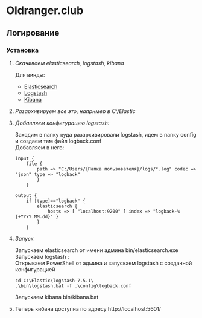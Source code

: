 # Oldranger.club

## Логирование
### Установка
1. _Скачиваем elasticsearch, logstash, kibana_  

   Для винды:  
    * [Elasticsearch](https://artifacts.elastic.co/downloads/elasticsearch/elasticsearch-7.5.1-windows-x86_64.zip)
    * [Logstash](https://www.elastic.co/downloads/logstash)
    * [Kibana](https://www.elastic.co/downloads/kibana)
2. _Разархивируем все это, например в C:/Elastic_
3. _Добавляем конфигурацию logstash:_  

    Заходим в папку куда разархивировали logstash, идем в папку config и создаем там файл logback.conf  
    Добавляем в него: 
     
    ```
    input { 
        file { 
            path => "C:/Users/{Папка пользователя}/logs/*.log" codec => "json" type => "logback" 
            }
        }
   
   output { 
        if [type]=="logback" { 
            elasticsearch { 
                hosts => [ "localhost:9200" ] index => "logback-%{+YYYY.MM.dd}" }
            }
        }
    ```

4. _Запуск_  

    Запускаем elasticsearch от имени админа bin/elasticsearch.exe  
    Запускаем logstash :  
    Открываем PowerShell от админа и запускаем logstash с созданной конфигурацией  
     
    ```
    cd C:\Elastic\logstash-7.5.1\
   .\bin\logstash.bat -f .\config\logback.conf
    ```
   
   Запускаем kibana bin/kibana.bat  
   
5. Теперь кибана доступна по адресу http://localhost:5601/  





